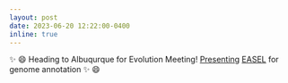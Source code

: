 ```yaml
---
layout: post
date: 2023-06-20 12:22:00-0400
inline: true
---
```

 ✨ 😄 Heading to Albuqurque for Evolution Meeting! [Presenting](https://www.xcdsystem.com/evolution/program/URURiZb/index.cfm) [EASEL](https://gitlab.com/PlantGenomicsLab/easel) for genome annotation ✨ 😄
